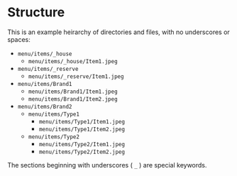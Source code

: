 # Structure

This is an example heirarchy of directories and files, with no underscores or spaces:

- `menu/items/_house`
  - `menu/items/_house/Item1.jpeg`
- `menu/items/_reserve`
  - `menu/items/_reserve/Item1.jpeg`
- `menu/items/Brand1`
  - `menu/items/Brand1/Item1.jpeg`
  - `menu/items/Brand1/Item2.jpeg`
- `menu/items/Brand2`
  - `menu/items/Type1`
    - `menu/items/Type1/Item1.jpeg`
    - `menu/items/Type1/Item2.jpeg`
  - `menu/items/Type2`
    - `menu/items/Type2/Item1.jpeg`
    - `menu/items/Type2/Item2.jpeg`

The sections beginning with underscores ( `_` ) are special keywords.

